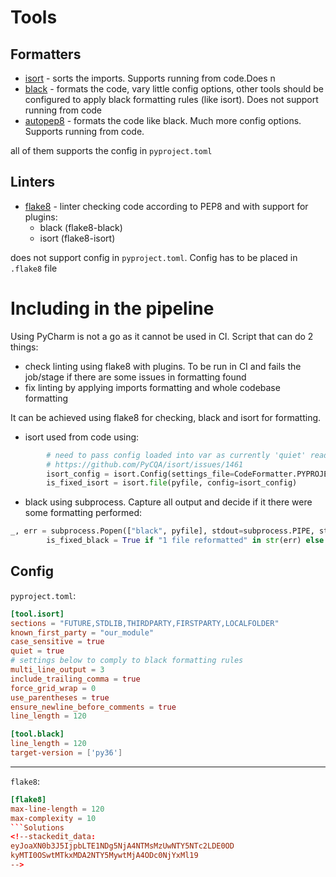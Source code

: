 # Tools
## Formatters
* [isort](https://pycqa.github.io/isort/) - sorts the imports. Supports running from code.Does n
* [black](https://github.com/psf/black) - formats the code, vary little config options, other tools should be configured to apply black formatting rules (like isort). Does not support running from code
* [autopep8](https://github.com/hhatto/autopep8) - formats the code like black. Much more config options. Supports running from code.

all of them supports the config in `pyproject.toml`
## Linters
* [flake8](https://flake8.pycqa.org/en/latest/) - linter checking code according to PEP8 and with support for plugins:
	* black (flake8-black)
	* isort (flake8-isort)

does not support config in `pyproject.toml`. Config has to be placed in `.flake8` file

# Including in the pipeline
Using PyCharm is not a go as it cannot be used in CI. Script that can do 2 things:
* check linting using flake8 with  plugins. To be run in CI and fails the job/stage if there are some issues in formatting found
*  fix linting by applying imports formatting and whole codebase formatting

It can be achieved using flake8 for checking, black and isort for formatting.
* isort used from code using:
```python
        # need to pass config loaded into var as currently 'quiet' read directly from toml in isort.file does not work:
        # https://github.com/PyCQA/isort/issues/1461
        isort_config = isort.Config(settings_file=CodeFormatter.PYPROJECT_TOML_PATH)
        is_fixed_isort = isort.file(pyfile, config=isort_config)
  ```
* black using subprocess. Capture all output and decide if it there were some formatting performed:
```python
_, err = subprocess.Popen(["black", pyfile], stdout=subprocess.PIPE, stderr=subprocess.PIPE).communicate()
        is_fixed_black = True if "1 file reformatted" in str(err) else False
```

## Config
`pyproject.toml`:
```toml
[tool.isort]
sections = "FUTURE,STDLIB,THIRDPARTY,FIRSTPARTY,LOCALFOLDER"
known_first_party = "our_module"
case_sensitive = true
quiet = true
# settings below to comply to black formatting rules
multi_line_output = 3
include_trailing_comma = true
force_grid_wrap = 0
use_parentheses = true
ensure_newline_before_comments = true
line_length = 120

[tool.black]
line_length = 120
target-version = ['py36']
```
---
`flake8`:
```toml
[flake8]
max-line-length = 120
max-complexity = 10
```Solutions
<!--stackedit_data:
eyJoaXN0b3J5IjpbLTE1NDg5NjA4NTMsMzUwNTY5NTc2LDE0OD
kyMTI0OSwtMTkxMDA2NTY5MywtMjA4ODc0NjYxMl19
-->